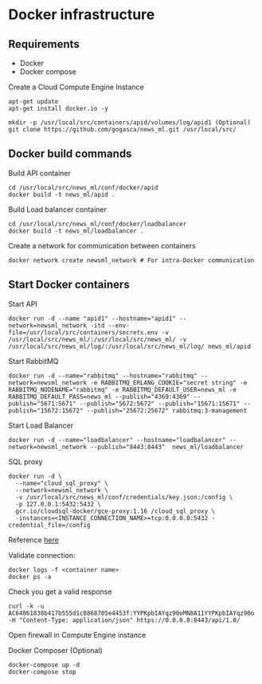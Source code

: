 # Docker infrastructure

## Requirements

   - Docker
   - Docker compose

Create a Cloud Compute Engine Instance

```
apt-get update
apt-get install docker.io -y

mkdir -p /usr/local/src/containers/apid/volumes/log/apid1 (Optional)
git clone https://github.com/gogasca/news_ml.git /usr/local/src/
```

## Docker build commands

Build API container

```
cd /usr/local/src/news_ml/conf/docker/apid
docker build -t news_ml/apid .
```

Build Load balancer container

```
cd /usr/local/src/news_ml/conf/docker/loadbalancer
docker build -t news_ml/loadbalancer .
```

Create a network for communication between containers

```
docker network create newsml_network # For intra-Docker communication
```


## Start Docker containers

Start API
```
docker run -d --name "apid1" --hostname="apid1" --network=newsml_network -itd --env-file=/usr/local/src/containers/secrets.env -v /usr/local/src/news_ml/:/usr/local/src/news_ml/ -v /usr/local/src/news_ml/log/:/usr/local/src/news_ml/log/ news_ml/apid
```
Start RabbitMQ

```
docker run -d --name="rabbitmq" --hostname="rabbitmq" --network=newsml_network -e RABBITMQ_ERLANG_COOKIE="secret string" -e RABBITMQ_NODENAME="rabbitmq" -e RABBITMQ_DEFAULT_USER=news_ml -e RABBITMQ_DEFAULT_PASS=news_ml --publish="4369:4369" --publish="5671:5671" --publish="5672:5672" --publish="15671:15671" --publish="15672:15672" --publish="25672:25672" rabbitmq:3-management 
```

Start Load Balancer

```
docker run -d --name="loadbalancer" --hostname="loadbalancer" --network=newsml_network --publish="8443:8443"  news_ml/loadbalancer
```

SQL proxy

```
docker run -d \
  --name="cloud_sql_proxy" \
  --network=newsml_network \
  -v /usr/local/src/news_ml/conf/credentials/key.json:/config \
  -p 127.0.0.1:5432:5432 \
  gcr.io/cloudsql-docker/gce-proxy:1.16 /cloud_sql_proxy \
  -instances=<INSTANCE_CONNECTION_NAME>=tcp:0.0.0.0:5432 -credential_file=/config
```
Reference [here](https://cloud.google.com/sql/docs/mysql/connect-docker)

Validate connection:

```
docker logs -f <container name>
docker ps -a
```

Check you get a valid response
```
curl -k -u AC64861838b417b555d1c8868705e4453f:YYPKpbIAYqz90oMN8A11YYPKpbIAYqz90o -H "Content-Type: application/json" https://0.0.0.0:8443/api/1.0/ 
```

Open firewall in Compute Engine instance

Docker Composer (Optional)
 
```
docker-compose up -d
docker-compose stop
```